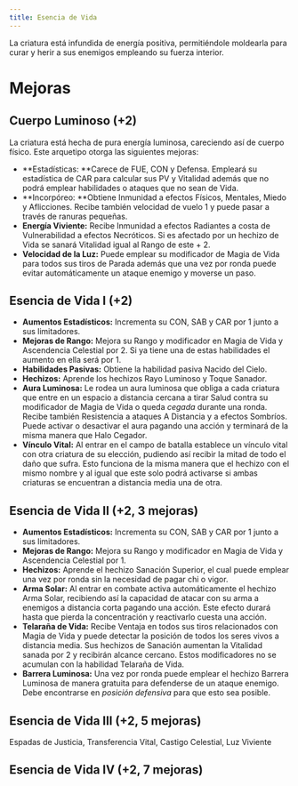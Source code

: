 ```yaml
---
title: Esencia de Vida
---
```


La criatura está infundida de energía positiva, permitiéndole moldearla para curar y herir a sus enemigos empleando su fuerza interior. 

# Mejoras

## Cuerpo Luminoso (+2)

La criatura está hecha de pura energía luminosa, careciendo así de cuerpo físico. Este arquetipo otorga las siguientes mejoras:

- **Estadísticas: **Carece de FUE, CON y Defensa. Empleará su estadística de CAR para calcular sus PV y Vitalidad además que no podrá emplear habilidades o ataques que no sean de Vida.
- **Incorpóreo: **Obtiene Inmunidad a efectos Físicos, Mentales, Miedo y Aflicciones. Recibe también velocidad de vuelo 1 y puede pasar a través de ranuras pequeñas. 
- **Energía Viviente:** Recibe Inmunidad a efectos Radiantes a costa de Vulnerabilidad a efectos Necróticos. Si es afectado por un hechizo de Vida se sanará Vitalidad igual al Rango de este + 2.
- **Velocidad de la Luz:** Puede emplear su modificador de Magia de Vida para todos sus tiros de Parada además que una vez por ronda puede evitar automáticamente un ataque enemigo y moverse un paso.

## Esencia de Vida I (+2)

- **Aumentos Estadísticos:** Incrementa su CON, SAB y CAR por 1 junto a sus limitadores.
- **Mejoras de Rango:** Mejora su Rango y modificador en Magia de Vida y Ascendencia Celestial por 2. Si ya tiene una de estas habilidades el aumento en ella será por 1. 
- **Habilidades Pasivas:** Obtiene la habilidad pasiva Nacido del Cielo.
- **Hechizos:** Aprende los hechizos Rayo Luminoso y Toque Sanador.
- **Aura Luminosa:** Le rodea un aura luminosa que obliga a cada criatura que entre en un espacio a distancia cercana a tirar Salud contra su modificador de Magia de Vida o queda <i>cegada</i> durante una ronda. Recibe también Resistencia a ataques A Distancia y a efectos Sombríos. Puede activar o desactivar el aura pagando una acción y terminará de la misma manera que Halo Cegador.
- **Vínculo Vital:** Al entrar en el campo de batalla establece un vínculo vital con otra criatura de su elección, pudiendo así recibir la mitad de todo el daño que sufra. Esto funciona de la misma manera que el hechizo con el mismo nombre y al igual que este solo podrá activarse si ambas criaturas se encuentran a distancia media una de otra.

## Esencia de Vida II (+2, 3 mejoras)

- **Aumentos Estadísticos:** Incrementa su CON, SAB y CAR por 1 junto a sus limitadores.
- **Mejoras de Rango:** Mejora su Rango y modificador en Magia de Vida y Ascendencia Celestial por 1.
- **Hechizos:** Aprende el hechizo Sanación Superior, el cual puede emplear una vez por ronda sin la necesidad de pagar chi o vigor.
- **Arma Solar:** Al entrar en combate activa automáticamente el hechizo Arma Solar, recibiendo así la capacidad de atacar con su arma a enemigos a distancia corta pagando una acción. Este efecto durará hasta que pierda la concentración y reactivarlo cuesta una acción.
- **Telaraña de Vida:** Recibe Ventaja en todos sus tiros relacionados con Magia de Vida y puede detectar la posición de todos los seres vivos a distancia media. Sus hechizos de Sanación aumentan la Vitalidad sanada por 2 y recibirán alcance cercano. Estos modificadores no se acumulan con la habilidad Telaraña de Vida.
- **Barrera Luminosa:** Una vez por ronda puede emplear el hechizo Barrera Luminosa de manera gratuita para defenderse de un ataque enemigo. Debe encontrarse en *posición defensiva* para que esto sea posible.

## Esencia de Vida III (+2, 5 mejoras)

Espadas de Justicia, Transferencia Vital, Castigo Celestial, Luz Viviente

## Esencia de Vida IV (+2, 7 mejoras)